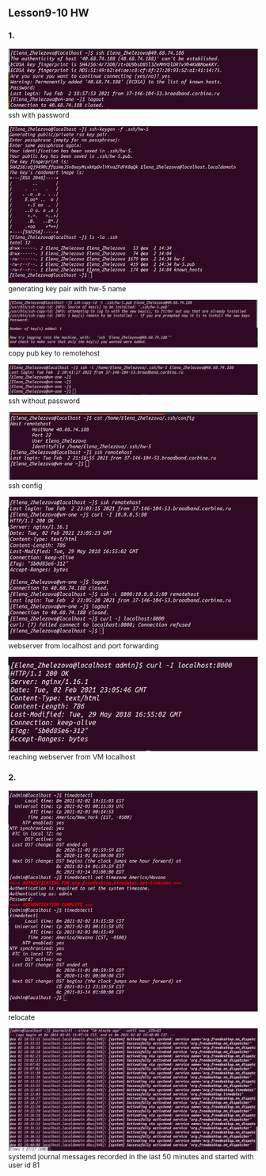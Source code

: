## Lesson9-10 HW

### 1.
![](1_1_ssh_passw.png)
ssh with password 

![](1_2_generate_keys.png)
generating key pair with hw-5 name

![](1_3_copy_key_to_remotehost.png)
copy pub key to remotehost

![](1_4_ssh_without_passw.png)
ssh without password

![](1_5_ssh_config.png)
ssh config

![](1_7_webserver.png)
webserver from localhost and port forwarding

![](1_7_1_webserver.png)
reaching webserver from VM localhost


### 2. 
![](2_1_havana.png)
relocate

![](2_2_journalctl.png)
systemd journal messages recorded in the last 50 minutes
and started with user id 81


